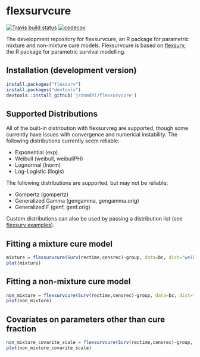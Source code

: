 flexsurvcure
============

<!-- badges: start -->
[![Travis build status](https://travis-ci.com/jrdnmdhl/flexsurvcure.svg?branch=master)](https://travis-ci.com/jrdnmdhl/flexsurvcure)
[![codecov](https://codecov.io/gh/jrdnmdhl/flexsurvcure/branch/master/graph/badge.svg)](https://codecov.io/gh/jrdnmdhl/flexsurvcure)
<!-- badges: end -->

The development repository for flexsurvcure, an R package for parametric mixture and non-mixture cure models.  Flexsurvcure is based on [flexsurv](http://cran.r-project.org/package=flexsurv), the R package for parametric survival modelling.

## Installation (development version)

```r
install.packages("flexsurv")
install.packages("devtools")
devtools::install_github('jrdnmdhl/flexsurvcure')
```

## Supported Distributions

All of the built-in distribution with flexsurvreg are supported, though some currently have issues with convergence and numerical instability.  The following distributions currently seem reliable:

- Exponential (exp)
- Weibull (weibull, weibullPH)
- Lognormal (lnorm)
- Log-Logistic (llogis)

The following distributions are supported, but may not be reliable:

- Gompertz (gompertz)
- Generalized Gamma (gengamma, gengamma.orig)
- Generalized F (genf, genf.orig)

Custom distributions can also be used by passing a distribution list (see [flexsurv examples](https://cran.r-project.org/web/packages/flexsurv/vignettes/flexsurv-examples.pdf)).

## Fitting a mixture cure model
```r
mixture = flexsurvcure(Surv(rectime,censrec)~group, data=bc, dist="weibullPH", link="logistic", mixture = T)
plot(mixture)
```


## Fitting a non-mixture cure model
```r
non_mixture = flexsurvcure(Surv(rectime,censrec)~group, data=bc, dist="weibullPH", link="loglog", mixture = F)
plot(non_mixture)
```

## Covariates on parameters other than cure fraction
```r
non_mixture_covarite_scale = flexsurvcure(Surv(rectime,censrec)~group, data=bc, anc=list(scale=~group), dist="weibullPH", link="loglog", mixture = F)
plot(non_mixture_covarite_scale)
```
